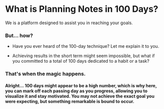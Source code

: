 # What is Planning Notes in 100 Days?

We is a platform designed to assist you in reaching your goals.

### But... how?

- Have you ever heard of the 100-day technique? Let me explain it to you.

- Achieving results in the short term might seem impossible, but what if you committed to a total of 100 days dedicated to a habit or a task?


### That's when the magic happens.

#### Alright... 100 days might appear to be a high number, which is why here, you can mark off each passing day as you progress, allowing you to visualize it and stay motivated. You may not achieve the exact goal you were expecting, but something remarkable is bound to occur.